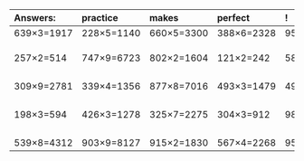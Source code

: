 | Answers: | practice | makes | perfect | ! |
| :--- | :--- | :--- | :--- | :--- |
| 639×3=1917 | 228×5=1140 | 660×5=3300 | 388×6=2328 | 958×6=5748 | 
|   |   |   |   |   | 
|   |   |   |   |   | 
|   |   |   |   |   | 
| 257×2=514 | 747×9=6723 | 802×2=1604 | 121×2=242 | 587×7=4109 | 
|   |   |   |   |   | 
|   |   |   |   |   | 
|   |   |   |   |   | 
|   |   |   |   |   | 
| 309×9=2781 | 339×4=1356 | 877×8=7016 | 493×3=1479 | 490×4=1960 | 
|   |   |   |   |   | 
|   |   |   |   |   | 
|   |   |   |   |   | 
|   |   |   |   |   | 
| 198×3=594 | 426×3=1278 | 325×7=2275 | 304×3=912 | 981×5=4905 | 
|   |   |   |   |   | 
|   |   |   |   |   | 
|   |   |   |   |   | 
|   |   |   |   |   | 
| 539×8=4312 | 903×9=8127 | 915×2=1830 | 567×4=2268 | 953×5=4765 | 
